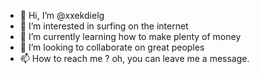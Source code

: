 - 👋 Hi, I’m @xxekdielg
- 👀 I’m interested in surfing on the internet
- 🌱 I’m currently learning how to make plenty of money
- 💞️ I’m looking to collaborate on great peoples
- 📫 How to reach me ? oh, you can leave me a message.

<!---
superzhao1990/superzhao1990 is a ✨ special ✨ repository because its `README.md` (this file) appears on your GitHub profile.
You can click the Preview link to take a look at your changes.
--->
